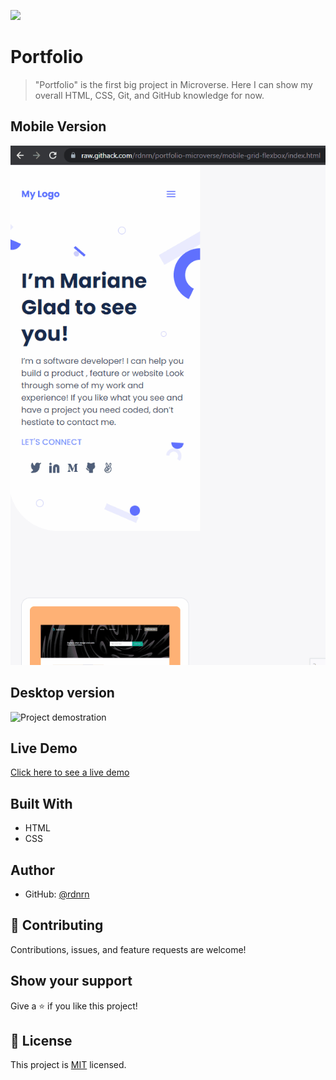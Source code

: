 ![](https://img.shields.io/badge/Microverse-blueviolet)

# Portfolio

> "Portfolio" is the first big project in Microverse. Here I can show my overall HTML, CSS, Git, and GitHub knowledge for now.

## Mobile Version

<img src="/images/portfolio-mobile.gif" alt="Mobile version demonstration">

## Desktop version

<img src="/images/portfolio-desktop.gif" alt="Project demostration">

## Live Demo

[Click here to see a live demo](https://rdnrn.github.io/portfolio-microverse/)

## Built With

- HTML
- CSS

## Author

- GitHub: [@rdnrn](https://github.com/rdnrn)

## 🤝 Contributing

Contributions, issues, and feature requests are welcome!

## Show your support

Give a ⭐️ if you like this project!


## 📝 License

This project is [MIT](./MIT.md) licensed.
